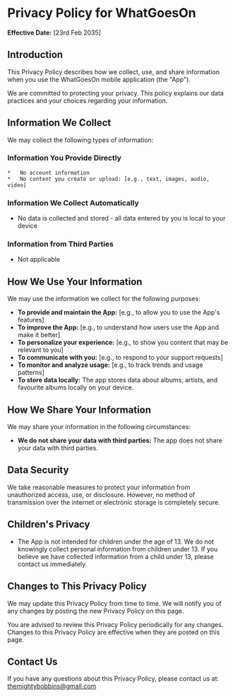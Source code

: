# Privacy Policy for WhatGoesOn

**Effective Date:** [23rd Feb 2035]

## Introduction

This Privacy Policy describes how we collect, use, and share information when you use the WhatGoesOn mobile application (the "App").

We are committed to protecting your privacy. This policy explains our data practices and your choices regarding your information.

## Information We Collect

We may collect the following types of information:

### Information You Provide Directly
    *   No account information
    *   No content you create or upload: [e.g., text, images, audio, video]

### Information We Collect Automatically

   * No data is collected and stored - all data entered by you is local to your device


### Information from Third Parties

  * Not applicable  

## How We Use Your Information

We may use the information we collect for the following purposes:

*   **To provide and maintain the App:** [e.g., to allow you to use the App's features]
*   **To improve the App:** [e.g., to understand how users use the App and make it better]
*   **To personalize your experience:** [e.g., to show you content that may be relevant to you]
*   **To communicate with you:** [e.g., to respond to your support requests]
*   **To monitor and analyze usage:** [e.g., to track trends and usage patterns]
* **To store data locally:** The app stores data about albums, artists, and favourite albums locally on your device.

## How We Share Your Information

We may share your information in the following circumstances:
* **We do not share your data with third parties:** The app does not share your data with third parties.

## Data Security

We take reasonable measures to protect your information from unauthorized access, use, or disclosure. However, no method of transmission over the internet or electronic storage is completely secure.


## Children's Privacy

*   The App is not intended for children under the age of 13. We do not knowingly collect personal information from children under 13. If you believe we have collected information from a child under 13, please contact us immediately.

## Changes to This Privacy Policy

We may update this Privacy Policy from time to time. We will notify you of any changes by posting the new Privacy Policy on this page.

You are advised to review this Privacy Policy periodically for any changes. Changes to this Privacy Policy are effective when they are posted on this page.

## Contact Us

If you have any questions about this Privacy Policy, please contact us at: themightybobbins@gmail.com
